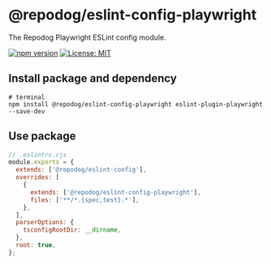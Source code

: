 # @repodog/eslint-config-playwright

The Repodog Playwright ESLint config module.

[![npm version](https://badge.fury.io/js/%40repodog%2Feslint-config-playwright.svg)](https://badge.fury.io/js/%40repodog%2Feslint-config-playwright)
[![License: MIT](https://img.shields.io/badge/License-MIT-yellow.svg)](LICENSE)

## Install package and dependency

```shell
# terminal
npm install @repodog/eslint-config-playwright eslint-plugin-playwright --save-dev
```

## Use package

```javascript
// .eslintrc.cjs
module.exports = {
  extends: ['@repodog/eslint-config'],
  overrides: [
    {
      extends: ['@repodog/eslint-config-playwright'],
      files: ['**/*.{spec,test}.*'],
    },
  ],
  parserOptions: {
    tsconfigRootDir: __dirname,
  },
  root: true,
};
```
